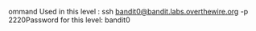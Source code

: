ommand Used in this level : ssh bandit0@bandit.labs.overthewire.org -p 2220Password for this level: bandit0
